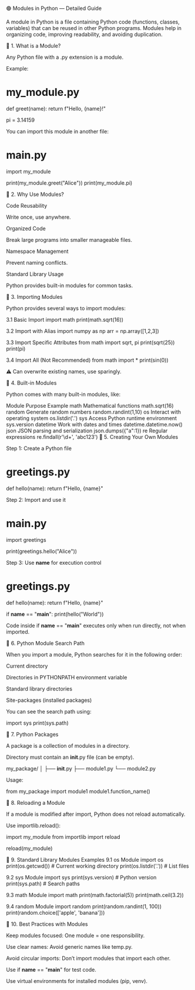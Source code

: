 🟢 Modules in Python — Detailed Guide

A module in Python is a file containing Python code (functions, classes, variables) that can be reused in other Python programs. Modules help in organizing code, improving readability, and avoiding duplication.

🔹 1. What is a Module?

Any Python file with a .py extension is a module.

Example:

# my_module.py

def greet(name):
    return f"Hello, {name}!"

pi = 3.14159


You can import this module in another file:

# main.py
import my_module

print(my_module.greet("Alice"))
print(my_module.pi)

🔹 2. Why Use Modules?

Code Reusability

Write once, use anywhere.

Organized Code

Break large programs into smaller manageable files.

Namespace Management

Prevent naming conflicts.

Standard Library Usage

Python provides built-in modules for common tasks.

🔹 3. Importing Modules

Python provides several ways to import modules:

3.1 Basic Import
import math
print(math.sqrt(16))

3.2 Import with Alias
import numpy as np
arr = np.array([1,2,3])

3.3 Import Specific Attributes
from math import sqrt, pi
print(sqrt(25))
print(pi)

3.4 Import All (Not Recommended)
from math import *
print(sin(0))


⚠️ Can overwrite existing names, use sparingly.

🔹 4. Built-in Modules

Python comes with many built-in modules, like:

Module	Purpose	Example
math	Mathematical functions	math.sqrt(16)
random	Generate random numbers	random.randint(1,10)
os	Interact with operating system	os.listdir('.')
sys	Access Python runtime environment	sys.version
datetime	Work with dates and times	datetime.datetime.now()
json	JSON parsing and serialization	json.dumps({"a":1})
re	Regular expressions	re.findall(r'\d+', 'abc123')
🔹 5. Creating Your Own Modules

Step 1: Create a Python file

# greetings.py
def hello(name):
    return f"Hello, {name}"


Step 2: Import and use it

# main.py
import greetings

print(greetings.hello("Alice"))


Step 3: Use __name__ for execution control

# greetings.py
def hello(name):
    return f"Hello, {name}"

if __name__ == "__main__":
    print(hello("World"))


Code inside if __name__ == "__main__" executes only when run directly, not when imported.

🔹 6. Python Module Search Path

When you import a module, Python searches for it in the following order:

Current directory

Directories in PYTHONPATH environment variable

Standard library directories

Site-packages (installed packages)

You can see the search path using:

import sys
print(sys.path)

🔹 7. Python Packages

A package is a collection of modules in a directory.

Directory must contain an __init__.py file (can be empty).

my_package/
│
├── __init__.py
├── module1.py
└── module2.py


Usage:

from my_package import module1
module1.function_name()

🔹 8. Reloading a Module

If a module is modified after import, Python does not reload automatically.

Use importlib.reload():

import my_module
from importlib import reload

reload(my_module)

🔹 9. Standard Library Modules Examples
9.1 os Module
import os
print(os.getcwd())  # Current working directory
print(os.listdir('.'))  # List files

9.2 sys Module
import sys
print(sys.version)  # Python version
print(sys.path)     # Search paths

9.3 math Module
import math
print(math.factorial(5))
print(math.ceil(3.2))

9.4 random Module
import random
print(random.randint(1, 100))
print(random.choice(['apple', 'banana']))

🔹 10. Best Practices with Modules

Keep modules focused: One module = one responsibility.

Use clear names: Avoid generic names like temp.py.

Avoid circular imports: Don’t import modules that import each other.

Use if __name__ == "__main__" for test code.

Use virtual environments for installed modules (pip, venv).